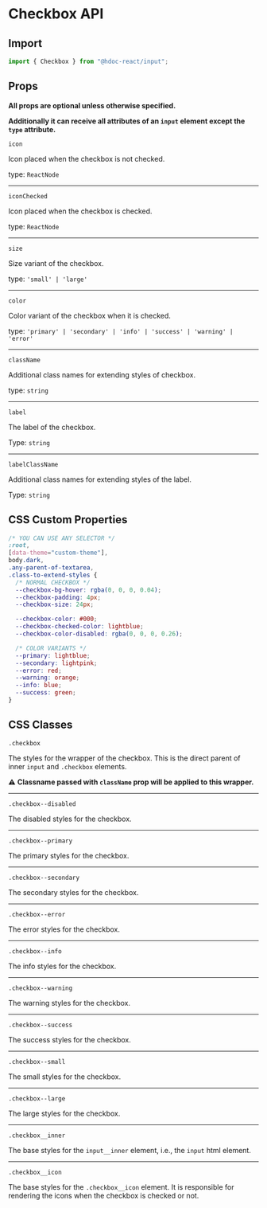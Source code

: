# Checkbox API

## Import

```js
import { Checkbox } from "@hdoc-react/input";
```

## Props

**All props are optional unless otherwise specified.**

**Additionally it can receive all attributes of an `input` element except the
`type` attribute.**

`icon`

Icon placed when the checkbox is not checked.

type: `ReactNode`

---

`iconChecked`

Icon placed when the checkbox is checked.

type: `ReactNode`

---

`size`

Size variant of the checkbox.

type: `'small' | 'large'`

---

`color`

Color variant of the checkbox when it is checked.

type: `'primary' | 'secondary' | 'info' | 'success' | 'warning' | 'error'`

---

`className`

Additional class names for extending styles of checkbox.

type: `string`

---

`label`

The label of the checkbox.

Type: `string`

---

`labelClassName`

Additional class names for extending styles of the label.

Type: `string`

## CSS Custom Properties

```css
/* YOU CAN USE ANY SELECTOR */
:root,
[data-theme="custom-theme"],
body.dark,
.any-parent-of-textarea,
.class-to-extend-styles {
  /* NORMAL CHECKBOX */
  --checkbox-bg-hover: rgba(0, 0, 0, 0.04);
  --checkbox-padding: 4px;
  --checkbox-size: 24px;

  --checkbox-color: #000;
  --checkbox-checked-color: lightblue;
  --checkbox-color-disabled: rgba(0, 0, 0, 0.26);

  /* COLOR VARIANTS */
  --primary: lightblue;
  --secondary: lightpink;
  --error: red;
  --warning: orange;
  --info: blue;
  --success: green;
}
```

## CSS Classes

`.checkbox`

The styles for the wrapper of the checkbox. This is the direct parent of inner
`input` and `.checkbox` elements.

:warning: **Classname passed with `className` prop will be applied to this wrapper.**

---

`.checkbox--disabled`

The disabled styles for the checkbox.

---

`.checkbox--primary`

The primary styles for the checkbox.

---

`.checkbox--secondary`

The secondary styles for the checkbox.

---

`.checkbox--error`

The error styles for the checkbox.

---

`.checkbox--info`

The info styles for the checkbox.

---

`.checkbox--warning`

The warning styles for the checkbox.

---

`.checkbox--success`

The success styles for the checkbox.

---

`.checkbox--small`

The small styles for the checkbox.

---

`.checkbox--large`

The large styles for the checkbox.

---

`.checkbox__inner`

The base styles for the `input__inner` element, i.e., the `input` html element.

---

`.checkbox__icon`

The base styles for the `.checkbox__icon` element. It is responsible for
rendering the icons when the checkbox is checked or not.
